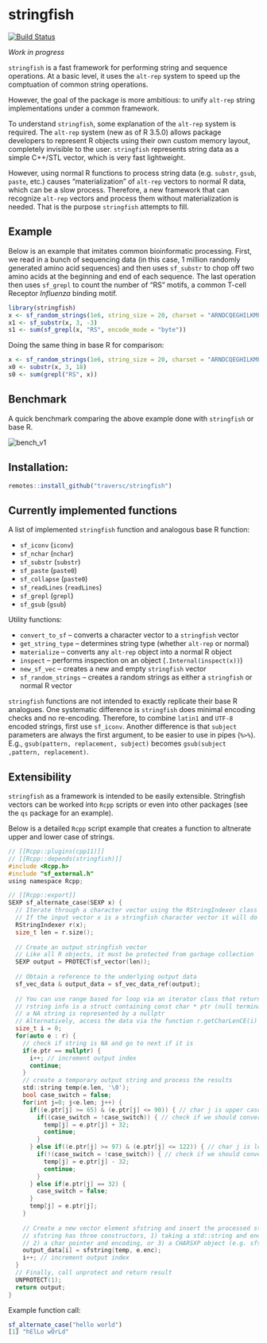 stringfish
================

<!-- <img src="hex.png" width = "130" height = "150" align="right" style="border:0px;padding:15px"> -->

[![Build
Status](https://travis-ci.org/traversc/stringfish.svg)](https://travis-ci.org/traversc/stringfish)

*Work in progress*

`stringfish` is a fast framework for performing string and sequence
operations. At a basic level, it uses the `alt-rep` system to speed up
the comptuation of common string operations.

However, the goal of the package is more ambitious: to unify `alt-rep`
string implementations under a common framework.

To understand `stringfish`, some explanation of the `alt-rep` system is
required. The `alt-rep` system (new as of R 3.5.0) allows package
developers to represent R objects using their own custom memory layout,
completely invisible to the user. `stringfish` represents string data as
a simple C++/STL vector, which is very fast lightweight.

However, using normal R functions to process string data (e.g. `substr`,
`gsub`, `paste`, etc.) causes “materialization” of `alt-rep` vectors to
normal R data, which can be a slow process. Therefore, a new framework
that can recognize `alt-rep` vectors and process them without
materialization is needed. That is the purpose `stringfish` attempts to
fill.

## Example

Below is an example that imitates common bioinformatic processing.
First, we read in a bunch of sequencing data (in this case, 1 million
randomly generated amino acid sequences) and then uses `sf_substr` to
chop off two amino acids at the beginning and end of each sequence. The
last operation then uses `sf_grepl` to count the number of “RS” motifs,
a common T-cell Receptor *Influenza* binding motif.

``` r
library(stringfish)
x <- sf_random_strings(1e6, string_size = 20, charset = "ARNDCQEGHILKMFPSTWYV")
x1 <- sf_substr(x, 3, -3)
s1 <- sum(sf_grepl(x, "RS", encode_mode = "byte"))
```

Doing the same thing in base R for
comparison:

``` r
x <- sf_random_strings(1e6, string_size = 20, charset = "ARNDCQEGHILKMFPSTWYV", mode = "normal")
x0 <- substr(x, 3, 18)
s0 <- sum(grepl("RS", x))
```

## Benchmark

A quick benchmark comparing the above example done with `stringfish` or
base R.

![](vignettes/bench_v1.png "bench_v1")

## Installation:

``` r
remotes::install_github("traversc/stringfish")
```

## Currently implemented functions

A list of implemented `stringfish` function and analogous base R
function:

  - `sf_iconv` (`iconv`)
  - `sf_nchar` (`nchar`)
  - `sf_substr` (`substr`)
  - `sf_paste` (`paste0`)
  - `sf_collapse` (`paste0`)
  - `sf_readLines` (`readLines`)
  - `sf_grepl` (`grepl`)
  - `sf_gsub` (`gsub`)

Utility functions:

  - `convert_to_sf` – converts a character vector to a `stringfish`
    vector
  - `get_string_type` – determines string type (whether `alt-rep` or
    normal)
  - `materialize` – converts any `alt-rep` object into a normal R object
  - `inspect` – performs inspection on an object
    (`.Internal(inspect(x))`)
  - `new_sf_vec` – creates a new and empty `stringfish` vector
  - `sf_random_strings` – creates a random strings as either a
    `stringfish` or normal R vector

`stringfish` functions are not intended to exactly replicate their base
R analogues. One systematic difference is `stringfish` does minimal
encoding checks and no re-encoding. Therefore, to combine `latin1` and
`UTF-8` encoded strings, first use `sf_iconv`. Another difference is
that `subject` parameters are always the first argument, to be easier to
use in pipes (`%>%`). E.g., `gsub(pattern, replacement, subject)`
becomes `gsub(subject ,pattern, replacement)`.

## Extensibility

`stringfish` as a framework is intended to be easily extensible.
Stringfish vectors can be worked into `Rcpp` scripts or even into other
packages (see the `qs` package for an example).

Below is a detailed `Rcpp` script example that creates a function to
altnerate upper and lower case of strings.

``` c
// [[Rcpp::plugins(cpp11)]]
// [[Rcpp::depends(stringfish)]]
#include <Rcpp.h>
#include "sf_external.h"
using namespace Rcpp;

// [[Rcpp::export]]
SEXP sf_alternate_case(SEXP x) {
  // Iterate through a character vector using the RStringIndexer class
  // If the input vector x is a stringfish character vector it will do so without materialization
  RStringIndexer r(x);
  size_t len = r.size();
  
  // Create an output stringfish vector
  // Like all R objects, it must be protected from garbage collection
  SEXP output = PROTECT(sf_vector(len));
  
  // Obtain a reference to the underlying output data
  sf_vec_data & output_data = sf_vec_data_ref(output);
  
  // You can use range based for loop via an iterator class that returns RStringIndexer::rstring_info e
  // rstring info is a struct containing const char * ptr (null terminated), int len, and cetype_t enc
  // a NA string is represented by a nullptr
  // Alternatively, access the data via the function r.getCharLenCE(i)
  size_t i = 0;
  for(auto e : r) {
    // check if string is NA and go to next if it is
    if(e.ptr == nullptr) {
      i++; // increment output index
      continue;
    }
    // create a temporary output string and process the results
    std::string temp(e.len, '\0');
    bool case_switch = false;
    for(int j=0; j<e.len; j++) {
      if((e.ptr[j] >= 65) & (e.ptr[j] <= 90)) { // char j is upper case
        if((case_switch = !case_switch)) { // check if we should convert to lower case
          temp[j] = e.ptr[j] + 32;
          continue;
        }
      } else if((e.ptr[j] >= 97) & (e.ptr[j] <= 122)) { // char j is lower case
        if(!(case_switch = !case_switch)) { // check if we should convert to upper case
          temp[j] = e.ptr[j] - 32;
          continue;
        }
      } else if(e.ptr[j] == 32) {
        case_switch = false;
      }
      temp[j] = e.ptr[j];
    }
    
    // Create a new vector element sfstring and insert the processed string into the stringfish vector
    // sfstring has three constructors, 1) taking a std::string and encoding, 
    // 2) a char pointer and encoding, or 3) a CHARSXP object (e.g. sfstring(NA_STRING))
    output_data[i] = sfstring(temp, e.enc);
    i++; // increment output index
  }
  // Finally, call unprotect and return result
  UNPROTECT(1);
  return output;
}
```

Example function call:

``` r
sf_alternate_case("hello world") 
[1] "hElLo wOrLd"
```
